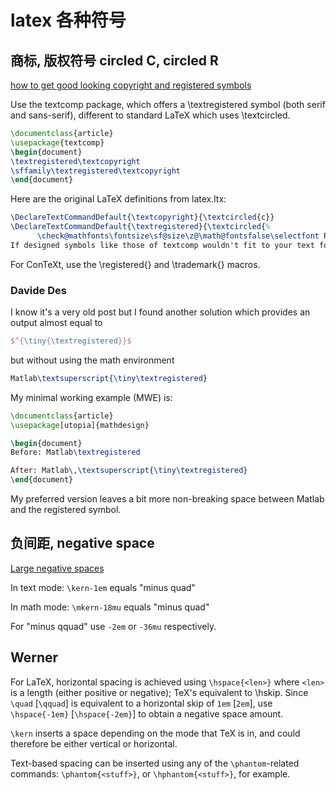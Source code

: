 # latex 各种符号

## 商标, 版权符号 circled C, circled R

[how to get good looking copyright and registered symbols](https://tex.stackexchange.com/questions/1676/how-to-get-good-looking-copyright-and-registered-symbols)

Use the textcomp package, which offers a \textregistered symbol (both serif and sans-serif), different to standard LaTeX which uses \textcircled.

```latex
\documentclass{article}
\usepackage{textcomp}
\begin{document}
\textregistered\textcopyright
\sffamily\textregistered\textcopyright
\end{document}
```

Here are the original LaTeX definitions from latex.ltx:

```latex
\DeclareTextCommandDefault{\textcopyright}{\textcircled{c}}
\DeclareTextCommandDefault{\textregistered}{\textcircled{%
      \check@mathfonts\fontsize\sf@size\z@\math@fontsfalse\selectfont R}}
If designed symbols like those of textcomp wouldn't fit to your text font, you could use \textcircled similarly to create a symbol with the used font together with some correction if necessary, with \raisebox etc.
```

For ConTeXt, use the \registered{} and \trademark{} macros.

### Davide Des

I know it's a very old post but I found another solution which provides an output almost equal to

```latex
$^{\tiny{\textregistered}}$
```

but without using the math environment

```latex
Matlab\textsuperscript{\tiny\textregistered}
```

My minimal working example (MWE) is:

```latex
\documentclass{article}
\usepackage[utopia]{mathdesign}

\begin{document}
Before: Matlab\textregistered

After: Matlab\,\textsuperscript{\tiny\textregistered}
\end{document}
```

My preferred version leaves a bit more non-breaking space between Matlab and the registered symbol.

## 负间距, negative space

[Large negative spaces](https://tex.stackexchange.com/questions/67912/large-negative-spaces)

In text mode: `\kern-1em` equals "minus quad"

In math mode: `\mkern-18mu` equals "minus quad"

For "minus qquad" use `-2em` or `-36mu` respectively.

## Werner

For LaTeX, horizontal spacing is achieved using `\hspace{<len>}` where `<len>` is a length (either positive or negative); TeX's equivalent to \hskip. 
Since `\quad` [`\qquad`] is equivalent to a horizontal skip 
of `1em` [`2em`], use `\hspace{-1em}` [`\hspace{-2em}`] to obtain a negative space amount.

`\kern` inserts a space depending on the mode that TeX is in, 
and could therefore be either vertical or horizontal.

Text-based spacing can be inserted using any of the 
`\phantom`-related commands: `\phantom{<stuff>}`, or `\hphantom{<stuff>}`, for example.